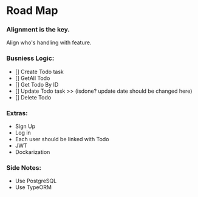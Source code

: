# Road Map

### Alignment is the key. 
Align who's handling with feature. 

### Busniess Logic:

- [] Create Todo task 
- [] GetAll Todo
- [] Get Todo By ID
- [] Update Todo task >> (isdone? update date should be changed here)
- [] Delete Todo

### Extras: 
- Sign Up
- Log in 
- Each user should be linked with Todo
- JWT 
- Dockarization

### Side Notes:
- Use PostgreSQL 
- Use TypeORM


